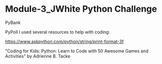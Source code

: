 # Module-3_JWhite Python Challenge

PyBank

PyPoll
I used several resources to help with coding:

https://www.askpython.com/python/string/print-format-3f

"Coding for Kids: Python: Learn to Code with 50 Awesome Games and Activities" by Adrienne B. Tacke

